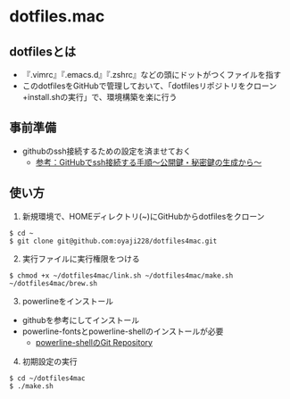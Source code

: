 # dotfiles.mac

## dotfilesとは

- 『.vimrc』『.emacs.d』『.zshrc』などの頭にドットがつくファイルを指す
- このdotfilesをGitHubで管理しておいて、「dotfilesリポジトリをクローン+install.shの実行」で、環境構築を楽に行う

## 事前準備
- githubのssh接続するための設定を済ませておく
  - [参考：GitHubでssh接続する手順〜公開鍵・秘密鍵の生成から〜](https://qiita.com/shizuma/items/2b2f873a0034839e47ce)
  

## 使い方
1. 新規環境で、HOMEディレクトリ(~)にGitHubからdotfilesをクローン
```
$ cd ~
$ git clone git@github.com:oyaji228/dotfiles4mac.git
```


2. 実行ファイルに実行権限をつける
```
$ chmod +x ~/dotfiles4mac/link.sh ~/dotfiles4mac/make.sh ~/dotfiles4mac/brew.sh
```


3. powerlineをインストール
- githubを参考にしてインストール
- powerline-fontsとpowerline-shellのインストールが必要
  - [powerline-shellのGit Repository](https://github.com/b-ryan/powerline-shell)


4. 初期設定の実行
```
$ cd ~/dotfiles4mac
$ ./make.sh
```






